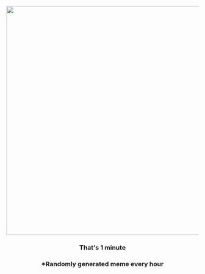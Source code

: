 <p align="center">
        <img src="https://i.redd.it/e9sdne723c891.gif" width="600" height="600">
        </p>
        <h3 align="center">That's 1 minute</h3>
        <h3 align="center">*Randomly generated meme every hour</h3>
    
